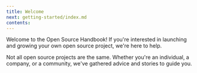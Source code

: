 ```yaml
---
title: Welcome
next: getting-started/index.md
contents:
---
```


Welcome to the Open Source Handbook! If you're interested in launching and growing your own open source project, we're here to help.

Not all open source projects are the same. Whether you're an individual, a company, or a community, we've gathered advice and stories to guide you.
